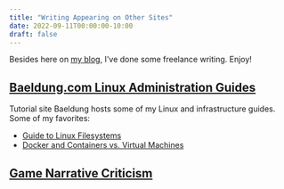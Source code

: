```yaml
---
title: "Writing Appearing on Other Sites"
date: 2022-09-11T00:00:00-10:00
draft: false
---
```


Besides here on [my blog](/posts/), I've done some freelance writing. Enjoy!

## [Baeldung.com Linux Administration Guides](https://www.baeldung.com/linux/author/allananderson)
Tutorial site Baeldung hosts some of my Linux and infrastructure guides. Some of my favorites:

- [Guide to Linux Filesystems](https://www.baeldung.com/linux/filesystems)
- [Docker and Containers vs. Virtual Machines](https://www.baeldung.com/cs/containers-vs-virtual-machines) 

## [Game Narrative Criticism]( /writing/game-crit/ ) 
